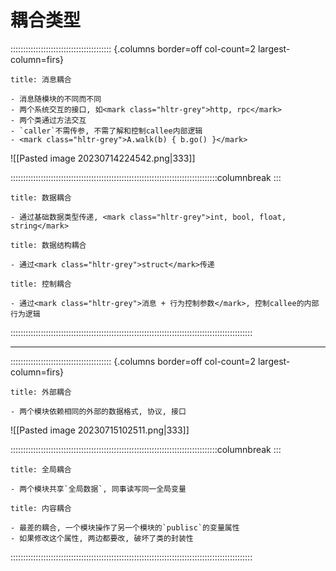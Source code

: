 # 耦合类型
:::::::::::::::::::::::::::::::::::::::: {.columns border=off col-count=2 largest-column=firs}

~~~ad-success
title: 消息耦合

- 消息随模块的不同而不同
- 两个系统交互的接口, 如<mark class="hltr-grey">http, rpc</mark>
- 两个类通过方法交互
- `caller`不需传参, 不需了解和控制callee内部逻辑
- <mark class="hltr-grey">A.walk(b) { b.go() }</mark>
~~~

![[Pasted image 20230714224542.png|333]]


::::::::::::::::::::::::::::::::::::::::::::::::::::::::::::::::::::::::::::::::::columnbreak
:::

~~~ad-grey
title: 数据耦合

- 通过基础数据类型传递, <mark class="hltr-grey">int, bool, float, string</mark>
~~~

~~~ad-warn
title: 数据结构耦合

- 通过<mark class="hltr-grey">struct</mark>传递
~~~

~~~ad-danger
title: 控制耦合

- 通过<mark class="hltr-grey">消息 + 行为控制参数</mark>, 控制callee的内部行为逻辑
~~~

::::::::::::::::::::::::::::::::::::::::::::::::::::::::::::::::::::::::::::::::::::::::::::::::

---

:::::::::::::::::::::::::::::::::::::::: {.columns border=off col-count=2 largest-column=firs}

~~~ad-ex
title: 外部耦合

- 两个模块依赖相同的外部的数据格式, 协议, 接口
~~~

![[Pasted image 20230715102511.png|333]]

::::::::::::::::::::::::::::::::::::::::::::::::::::::::::::::::::::::::::::::::::columnbreak
:::

~~~ad-inf
title: 全局耦合

- 两个模块共享`全局数据`, 同事读写同一全局变量
~~~

~~~ad-note
title: 内容耦合

- 最差的耦合, 一个模块操作了另一个模块的`publisc`的变量属性
- 如果修改这个属性, 两边都要改, 破坏了类的封装性
~~~

::::::::::::::::::::::::::::::::::::::::::::::::::::::::::::::::::::::::::::::::::::::::::::::::
